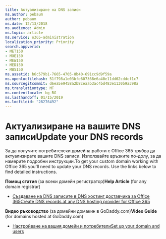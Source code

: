 ```yaml
---
title: Актуализиране на DNS записи
ms.author: pebaum
author: pebaum
ms.date: 12/13/2018
ms.audience: Admin
ms.topic: article
ms.service: o365-administration
localization_priority: Priority
search.appverid:
- MET150
- MOE150
- MEW150
- MED150
- MBS150
ms.assetid: b6c579b1-7665-4705-8b40-691cc9d9f59a
ms.openlocfilehash: 51f798a1e03bfe607368e6a40e11dd62cddcf1c7
ms.sourcegitcommit: d6ea5e9458a2b8ceaab3ac4bd483e1130b9a398a
ms.translationtype: MT
ms.contentlocale: bg-BG
ms.lasthandoff: 01/15/2019
ms.locfileid: "28276492"
---
```

# <a name="update-your-dns-records"></a><span data-ttu-id="becf4-102">Актуализиране на вашите DNS записи</span><span class="sxs-lookup"><span data-stu-id="becf4-102">Update your DNS records</span></span>

<span data-ttu-id="becf4-p101">За да получите потребителски домейна работи с Office 365 трябва да актуализирате вашите DNS записи. Използвайте връзките по-долу, за да намерите подробни инструкции.</span><span class="sxs-lookup"><span data-stu-id="becf4-p101">To get your custom domain working with Office 365 you'll need to update your DNS records. Use the links below to find detailed instructions.</span></span>
  
 <span data-ttu-id="becf4-105">**Помощ статия** (за всеки домейн регистратор)</span><span class="sxs-lookup"><span data-stu-id="becf4-105">**Help Article** (for any domain registrar)</span></span> 
  
- [<span data-ttu-id="becf4-106">Създаване на DNS записите в DNS хостинг доставчика за Office 365</span><span class="sxs-lookup"><span data-stu-id="becf4-106">Create DNS records at any DNS hosting provider for Office 365</span></span>](https://docs.microsoft.com/office365/admin/get-help-with-domains/create-dns-records-at-any-dns-hosting-provider)
    
 <span data-ttu-id="becf4-107">**Видео ръководство** (за домейни домакин в GoDaddy.com)</span><span class="sxs-lookup"><span data-stu-id="becf4-107">**Video Guide** (for domains hosted at GoDaddy.com)</span></span> 
  
- [<span data-ttu-id="becf4-108">Настройване на вашия домейн и потребители</span><span class="sxs-lookup"><span data-stu-id="becf4-108">Set up your domain and users</span></span>](https://support.office.com/article/26524a2c-1d65-48ab-8927-ae0b27370c62)
    

